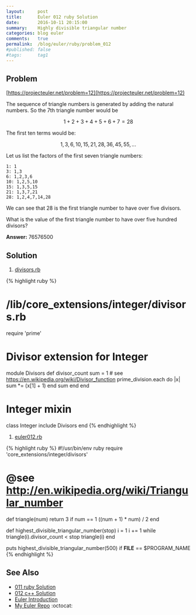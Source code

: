 ```yaml
---
layout:     post
title:      Euler 012 ruby Solution
date:       2016-10-11 20:15:00
summary:    Highly divisible triangular number
categories: blog euler
comments:   true
permalink:  /blog/euler/ruby/problem_012
#published: false
#tags:      tag1
---
```


## Problem

[https://projecteuler.net/problem=12](https://projecteuler.net/problem=12)

The sequence of triangle numbers is generated by adding the natural numbers. So the 7th triangle number would be

$$1 + 2 + 3 + 4 + 5 + 6 + 7 = 28$$

The first ten terms would be:

$$1, 3, 6, 10, 15, 21, 28, 36, 45, 55, ...$$

Let us list the factors of the first seven triangle numbers:

    1: 1
    3: 1,3
    6: 1,2,3,6
    10: 1,2,5,10
    15: 1,3,5,15
    21: 1,3,7,21
    28: 1,2,4,7,14,28


We can see that 28 is the first triangle number to have over five divisors.

What is the value of the first triangle number to have over five hundred divisors?

**Answer:** 76576500

## Solution

1. [divisors.rb](https://github.com/tvarley/euler/blob/master/ruby/lib/core_extensions/integer/divisors.rb)

{% highlight ruby %}
# /lib/core_extensions/integer/divisors.rb
require 'prime'

# Divisor extension for Integer
module Divisors
  def divisor_count
    sum = 1
    # see https://en.wikipedia.org/wiki/Divisor_function
    prime_division.each do |x|
      sum *= (x[1] + 1)
    end
    sum
  end
end

# Integer mixin
class Integer
  include Divisors
end
{% endhighlight %}

1. [euler012.rb](https://github.com/tvarley/euler/blob/master/ruby/lib/euler012.rb)

{% highlight ruby %}
#!/usr/bin/env ruby
require 'core_extensions/integer/divisors'

# @see http://en.wikipedia.org/wiki/Triangular_number
def triangle(num)
  return 3 if num == 1
  ((num + 1) * num) / 2
end

def highest_divisible_triangular_number(stop)
  i = 1
  i += 1 while triangle(i).divisor_count < stop
  triangle(i)
end

puts highest_divisible_triangular_number(500) if __FILE__ == $PROGRAM_NAME
{% endhighlight %}

## See Also

* [011 ruby Solution]({{site.baseurl}}/blog/euler/ruby/problem_011)
* [012 c++ Solution]({{site.baseurl}}/blog/euler/cpp/problem_012)
* [Euler Introduction]({{site.baseurl}}/blog/euler/introduction)
* [My Euler Repo](https://github.com/tvarley/euler) :octocat:
